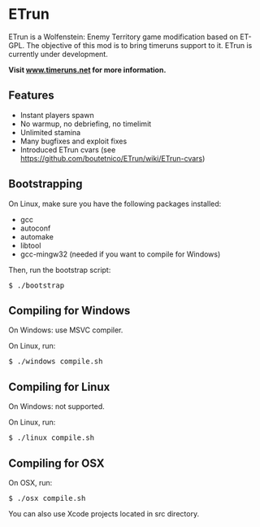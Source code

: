 ETrun
=====

ETrun is a Wolfenstein: Enemy Territory game modification based on ET-GPL.
The objective of this mod is to bring timeruns support to it.
ETrun is currently under development.

**Visit www.timeruns.net for more information.**

Features
--------

* Instant players spawn
* No warmup, no debriefing, no timelimit
* Unlimited stamina
* Many bugfixes and exploit fixes
* Introduced ETrun cvars (see https://github.com/boutetnico/ETrun/wiki/ETrun-cvars)

Bootstrapping
-------------

On Linux, make sure you have the following packages installed:

* gcc
* autoconf
* automake
* libtool
* gcc-mingw32 (needed if you want to compile for Windows)

Then, run the bootstrap script:

<pre>
$ ./bootstrap
</pre>

Compiling for Windows
---------------------

On Windows: use MSVC compiler.

On Linux, run:

<pre>
$ ./windows_compile.sh
</pre>

Compiling for Linux
-------------------

On Windows: not supported.

On Linux, run:

<pre>
$ ./linux_compile.sh
</pre>

Compiling for OSX
-----------------

On OSX, run:

<pre>
$ ./osx_compile.sh
</pre>

You can also use Xcode projects located in src directory.
